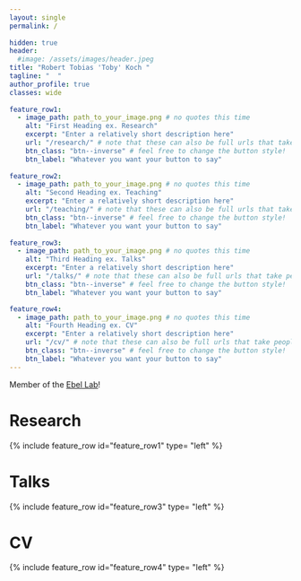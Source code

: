 ```yaml
---
layout: single
permalink: / 
     
hidden: true
header:
  #image: /assets/images/header.jpeg
title: "Robert Tobias 'Toby' Koch "
tagline: "  "   
author_profile: true
classes: wide
   
feature_row1:
  - image_path: path_to_your_image.png # no quotes this time
    alt: "First Heading ex. Research"
    excerpt: "Enter a relatively short description here"
    url: "/research/" # note that these can also be full urls that take people to other sites
    btn_class: "btn--inverse" # feel free to change the button style!
    btn_label: "Whatever you want your button to say"
    
feature_row2:
  - image_path: path_to_your_image.png # no quotes this time
    alt: "Second Heading ex. Teaching"
    excerpt: "Enter a relatively short description here"
    url: "/teaching/" # note that these can also be full urls that take people to other sites
    btn_class: "btn--inverse" # feel free to change the button style!
    btn_label: "Whatever you want your button to say"
    
feature_row3:
  - image_path: path_to_your_image.png # no quotes this time
    alt: "Third Heading ex. Talks"
    excerpt: "Enter a relatively short description here"
    url: "/talks/" # note that these can also be full urls that take people to other sites
    btn_class: "btn--inverse" # feel free to change the button style!
    btn_label: "Whatever you want your button to say"

feature_row4:
  - image_path: path_to_your_image.png # no quotes this time
    alt: "Fourth Heading ex. CV"
    excerpt: "Enter a relatively short description here"
    url: "/cv/" # note that these can also be full urls that take people to other sites
    btn_class: "btn--inverse" # feel free to change the button style!
    btn_label: "Whatever you want your button to say" 
---
```


Member of the [Ebel Lab](https://labs.vetmedbiosci.colostate.edu/ebel/)! 

# Research

{% include feature_row id="feature_row1" type= "left" %}

# Talks

{% include feature_row id="feature_row3" type= "left" %}

# CV

{% include feature_row id="feature_row4" type= "left" %}
